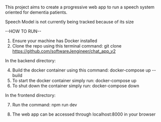 This project aims to create a progressive web app to run a speech system oriented for dementia patients. 

Speech Model is not currently being tracked because of its size

--HOW TO RUN--
1. Ensure your machine has Docker installed
2. Clone the repo using this terminal command: git clone https://github.com/softwareJengineer/chat_app_v2

In the backend directory:

4. Build the docker container using this command: docker-compose up --build
5. To start the docker container simply run: docker-compose up
6. To shut down the container simply run: docker-compose down

In the frontend directory:

7. Run the command: npm run dev

8. The web app can be accessed through localhost:8000 in your browser

